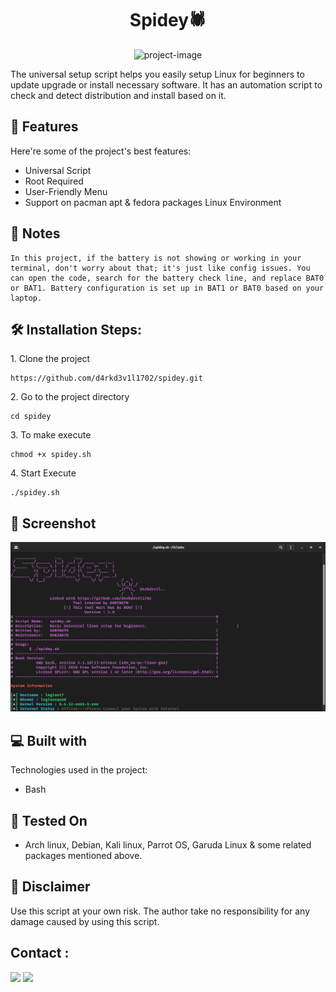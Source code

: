 <h1 align="center" id="title">Spidey🕷️</h1>

<p align="center"><img src="https://www.aritsltd.com/blog/wp-content/uploads/2020/04/executing-bash-script-on-multiple-remote-server.jpg" alt="project-image"></p>

<p id="description">The universal setup script helps you easily setup Linux for beginners to update upgrade or install necessary software. It has an automation script to check and detect distribution and install based on it.</p>

  
  
<h2>🧐 Features</h2>

Here're some of the project's best features:

*   Universal Script
*   Root Required
*   User-Friendly Menu
*   Support on pacman apt & fedora packages Linux Environment

## :pushpin: Notes
    In this project, if the battery is not showing or working in your terminal, don't worry about that; it's just like config issues. You can open the code, search for the battery check line, and replace BAT0 or BAT1. Battery configuration is set up in BAT1 or BAT0 based on your laptop.


<h2>🛠️ Installation Steps:</h2>

<p>1. Clone the project</p>

```
https://github.com/d4rkd3v1l1702/spidey.git
```

<p>2. Go to the project directory</p>

```
cd spidey
```

<p>3. To make execute</p>

```
chmod +x spidey.sh
```

<p>4. Start Execute</p>

```
./spidey.sh
```
## :pushpin: Screenshot
![Alt text](spidey.png?raw=true "Optional Title")
  
<h2>💻 Built with</h2>

Technologies used in the project:

*   Bash

## :pushpin: Tested On

* Arch linux, Debian, Kali linux, Parrot OS, Garuda Linux & some related packages mentioned above.

## :no_entry_sign: Disclaimer

Use this script at your own risk. The author take no responsibility for any damage caused by using this script.

## Contact :
<a href=https://twitter.com/d4rkd3v1l1702><img src="https://img.shields.io/badge/twitter-Gobi17💜-blue?color=blue?style=for-the-badge" /></a>
<a href=https://t.me/@d4rkd3v1l1728><img src="https://img.shields.io/badge/PING-Gobi17💜-blue?color=red?style=for-the-badge" /></a>
